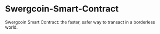 # Swergcoin-Smart-Contract
Swergcoin Smart Contract: the faster, safer way to transact in a borderless world.
